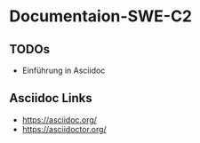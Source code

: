 # Documentaion-SWE-C2


## TODOs
- Einführung in Asciidoc


## Asciidoc Links
- https://asciidoc.org/
- https://asciidoctor.org/